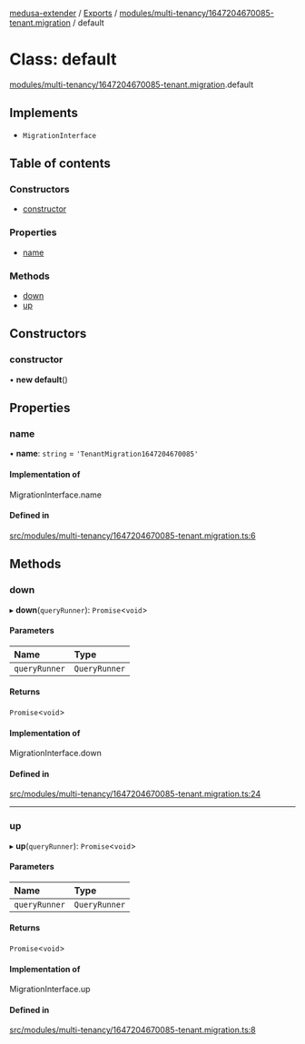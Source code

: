 [medusa-extender](../README.md) / [Exports](../modules.md) / [modules/multi-tenancy/1647204670085-tenant.migration](../modules/modules_multi_tenancy_1647204670085_tenant_migration.md) / default

# Class: default

[modules/multi-tenancy/1647204670085-tenant.migration](../modules/modules_multi_tenancy_1647204670085_tenant_migration.md).default

## Implements

- `MigrationInterface`

## Table of contents

### Constructors

- [constructor](modules_multi_tenancy_1647204670085_tenant_migration.default.md#constructor)

### Properties

- [name](modules_multi_tenancy_1647204670085_tenant_migration.default.md#name)

### Methods

- [down](modules_multi_tenancy_1647204670085_tenant_migration.default.md#down)
- [up](modules_multi_tenancy_1647204670085_tenant_migration.default.md#up)

## Constructors

### constructor

• **new default**()

## Properties

### name

• **name**: `string` = `'TenantMigration1647204670085'`

#### Implementation of

MigrationInterface.name

#### Defined in

[src/modules/multi-tenancy/1647204670085-tenant.migration.ts:6](https://github.com/adrien2p/medusa-extender/blob/c3d13ae/src/modules/multi-tenancy/1647204670085-tenant.migration.ts#L6)

## Methods

### down

▸ **down**(`queryRunner`): `Promise`<`void`\>

#### Parameters

| Name | Type |
| :------ | :------ |
| `queryRunner` | `QueryRunner` |

#### Returns

`Promise`<`void`\>

#### Implementation of

MigrationInterface.down

#### Defined in

[src/modules/multi-tenancy/1647204670085-tenant.migration.ts:24](https://github.com/adrien2p/medusa-extender/blob/c3d13ae/src/modules/multi-tenancy/1647204670085-tenant.migration.ts#L24)

___

### up

▸ **up**(`queryRunner`): `Promise`<`void`\>

#### Parameters

| Name | Type |
| :------ | :------ |
| `queryRunner` | `QueryRunner` |

#### Returns

`Promise`<`void`\>

#### Implementation of

MigrationInterface.up

#### Defined in

[src/modules/multi-tenancy/1647204670085-tenant.migration.ts:8](https://github.com/adrien2p/medusa-extender/blob/c3d13ae/src/modules/multi-tenancy/1647204670085-tenant.migration.ts#L8)
